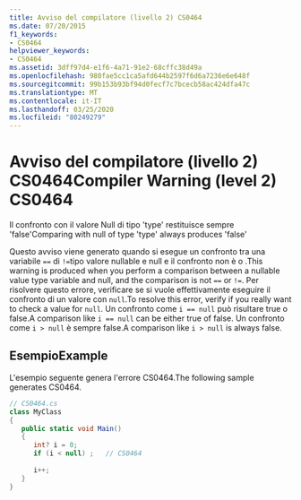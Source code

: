 ```yaml
---
title: Avviso del compilatore (livello 2) CS0464
ms.date: 07/20/2015
f1_keywords:
- CS0464
helpviewer_keywords:
- CS0464
ms.assetid: 3dff97d4-e1f6-4a71-91e2-68cffc38d49a
ms.openlocfilehash: 980fae5cc1ca5afd644b2597f6d6a7236e6e648f
ms.sourcegitcommit: 99b153b93bf94d0fecf7c7bcecb58ac424dfa47c
ms.translationtype: MT
ms.contentlocale: it-IT
ms.lasthandoff: 03/25/2020
ms.locfileid: "80249279"
---
```

# <a name="compiler-warning-level-2-cs0464"></a><span data-ttu-id="231da-102">Avviso del compilatore (livello 2) CS0464</span><span class="sxs-lookup"><span data-stu-id="231da-102">Compiler Warning (level 2) CS0464</span></span>
<span data-ttu-id="231da-103">Il confronto con il valore Null di tipo 'type' restituisce sempre 'false'</span><span class="sxs-lookup"><span data-stu-id="231da-103">Comparing with null of type 'type' always produces 'false'</span></span>  
  
 <span data-ttu-id="231da-104">Questo avviso viene generato quando si esegue un confronto tra una variabile `==` di `!=`tipo valore nullable e null e il confronto non è o .</span><span class="sxs-lookup"><span data-stu-id="231da-104">This warning is produced when you perform a comparison between a nullable value type variable and null, and the comparison is not `==` or `!=`.</span></span> <span data-ttu-id="231da-105">Per risolvere questo errore, verificare se si vuole effettivamente eseguire il confronto di un valore con `null`.</span><span class="sxs-lookup"><span data-stu-id="231da-105">To resolve this error, verify if you really want to check a value for `null`.</span></span> <span data-ttu-id="231da-106">Un confronto come `i == null` può risultare true o false.</span><span class="sxs-lookup"><span data-stu-id="231da-106">A comparison like `i == null` can be either true of false.</span></span> <span data-ttu-id="231da-107">Un confronto come `i > null` è sempre false.</span><span class="sxs-lookup"><span data-stu-id="231da-107">A comparison like `i > null` is always false.</span></span>  
  
## <a name="example"></a><span data-ttu-id="231da-108">Esempio</span><span class="sxs-lookup"><span data-stu-id="231da-108">Example</span></span>  
 <span data-ttu-id="231da-109">L'esempio seguente genera l'errore CS0464.</span><span class="sxs-lookup"><span data-stu-id="231da-109">The following sample generates CS0464.</span></span>  
  
```csharp  
// CS0464.cs  
class MyClass  
{  
   public static void Main()  
   {  
      int? i = 0;  
      if (i < null) ;   // CS0464  
  
      i++;  
   }  
}  
```
